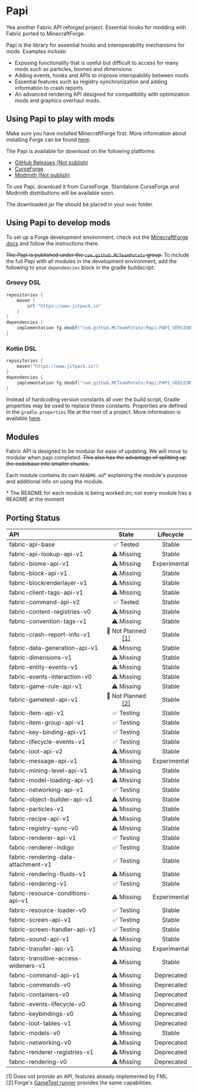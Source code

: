 # Papi
Yea another Fabric API reforged project.
Essential hooks for modding with Fabric ported to MinecraftForge.

Papi is the library for essential hooks and interoperability mechanisms for mods. Examples include:

- Exposing functionality that is useful but difficult to access for many mods such as particles, biomes and dimensions
- Adding events, hooks and APIs to improve interopability between mods.
- Essential features such as registry synchronization and adding information to crash reports.
- An advanced rendering API designed for compatibility with optimization mods and graphics overhaul mods.

## Using Papi to play with mods

Make sure you have installed MinecraftForge first. More information about installing Forge can be
found [here](https://github.com/minecraftforge/minecraftforge/#installing-forge).

The Papi is available for download on the following platforms:
- [GitHub Releases (Not publish)](https://github.com/MCTeamPotato/Papi/releases)
- [CurseForge](https://www.curseforge.com/minecraft/mc-mods/papi-project)
- [Modrinth (Not publish)](https://modrinth.com/mod/papi-project)

To use Papi, download it from CurseForge.
Standalone CurseForge and Modrinth distributions will be available soon.

The downloaded jar file should be placed in your `mods` folder.

## Using Papi to develop mods

To set up a Forge development environment, check out
the [MinecraftForge docs](https://docs.minecraftforge.net/en/latest/gettingstarted) and follow the instructions there.

~~The Papi is published under the `com.github.MCTeamPotato` group.~~ To include the full Papi
with all modules in the development environment, add the following to your `dependencies` block in the gradle
buildscript:

### Groovy DSL

```groovy
repositories {
    maven {
        url "https://www.jitpack.io"
    }
}
dependencies {
    implementation fg.deobf("com.github.MCTeamPotato:Papi:PAPI_VERSION")
}
```

### Kotlin DSL

```kotlin
repositories {
    maven("https://www.jitpack.io")
}
dependencies {
    implementation fg.deobf("com.github.MCTeamPotato:Papi:PAPI_VERSION")
}
```

<!--Linked to gradle documentation on properties-->
Instead of hardcoding version constants all over the build script, Gradle properties may be used to replace these
constants. Properties are defined in the `gradle.properties` file at the root of a project. More information is
available [here](https://docs.gradle.org/current/userguide/organizing_gradle_projects.html#declare_properties_in_gradle_properties_file).

## Modules

Fabric API is designed to be modular for ease of updating. We will move to modular when papi completed. ~~This also has the advantage of splitting up the codebase into
smaller chunks.~~

Each module contains its own `README.md`* explaining the module's purpose and additional info on using the module.

\* The README for each module is being worked on; not every module has a README at the moment

## Porting Status
| API                                  |          State           |  Lifecycle   |
|:-------------------------------------|:------------------------:|:------------:|
| fabric-api-base                      |         ✅ Tested         |    Stable    |
| fabric-api-lookup-api-v1             |        ⚠️ Missing        |    Stable    |
| fabric-biome-api-v1                  |        ⚠️ Missing        | Experimental |
| fabric-block-api-v1                  |        ⚠️ Missing        |    Stable    |
| fabric-blockrenderlayer-v1           |        ⚠️ Missing        |    Stable    |
| fabric-client-tags-api-v1            |        ⚠️ Missing        |    Stable    |
| fabric-command-api-v2                |         ✅ Tested         |    Stable    |
| fabric-content-registries-v0         |        ⚠️ Missing        |    Stable    |
| fabric-convention-tags-v1            |        ⚠️ Missing        |    Stable    |
| fabric-crash-report-info-v1          | 🚧 Not Planned [[1]](#1) |    Stable    |
| fabric-data-generation-api-v1        |        ⚠️ Missing        |    Stable    |
| fabric-dimensions-v1                 |        ⚠️ Missing        |    Stable    |
| fabric-entity-events-v1              |        ⚠️ Missing        |    Stable    |
| fabric-events-interaction-v0         |        ⚠️ Missing        |    Stable    |
| fabric-game-rule-api-v1              |        ⚠️ Missing        |    Stable    |
| fabric-gametest-api-v1               | 🚧 Not Planned [[2]](#2) |    Stable    |
| fabric-item-api-v1                   |        ✅ Testing         |    Stable    |
| fabric-item-group-api-v1             |        ✅ Testing         |    Stable    |
| fabric-key-binding-api-v1            |        ✅ Testing         |    Stable    |
| fabric-lifecycle-events-v1           |        ✅ Testing         |    Stable    |
| fabric-loot-api-v2                   |        ⚠️ Missing        |    Stable    |
| fabric-message-api-v1                |        ⚠️ Missing        | Experimental |
| fabric-mining-level-api-v1           |        ⚠️ Missing        |    Stable    |
| fabric-model-loading-api-v1          |        ⚠️ Missing        |    Stable    |
| fabric-networking-api-v1             |        ✅ Testing         |    Stable    |
| fabric-object-builder-api-v1         |        ⚠️ Missing        |    Stable    |
| fabric-particles-v1                  |        ⚠️ Missing        |    Stable    |
| fabric-recipe-api-v1                 |        ⚠️ Missing        |    Stable    |
| fabric-registry-sync-v0              |        ⚠️ Missing        |    Stable    |
| fabric-renderer-api-v1               |        ✅ Testing         |    Stable    |
| fabric-renderer-indigo               |        ✅ Testing         |    Stable    |
| fabric-rendering-data-attachment-v1  |        ✅ Testing         |    Stable    |
| fabric-rendering-fluids-v1           |        ⚠️ Missing        |    Stable    |
| fabric-rendering-v1                  |        ✅ Testing         |    Stable    |
| fabric-resource-conditions-api-v1    |        ⚠️ Missing        | Experimental |
| fabric-resource-loader-v0            |        ✅ Testing         |    Stable    |
| fabric-screen-api-v1                 |        ✅ Testing         |    Stable    |
| fabric-screen-handler-api-v1         |        ✅ Testing         |    Stable    |
| fabric-sound-api-v1                  |        ⚠️ Missing        |    Stable    |
| fabric-transfer-api-v1               |        ⚠️ Missing        | Experimental |
| fabric-transitive-access-wideners-v1 |        ⚠️ Missing        |    Stable    |
| fabric-command-api-v1                |        ⚠️ Missing        |  Deprecated  |
| fabric-commands-v0                   |        ⚠️ Missing        |  Deprecated  |
| fabric-containers-v0                 |        ⚠️ Missing        |  Deprecated  |
| fabric-events-lifecycle-v0           |        ⚠️ Missing        |  Deprecated  |
| fabric-keybindings-v0                |        ⚠️ Missing        |  Deprecated  |
| fabric-loot-tables-v1                |        ⚠️ Missing        |  Deprecated  |
| fabric-models-v0                     |        ⚠️ Missing        |    Stable    |
| fabric-networking-v0                 |        ⚠️ Missing        |  Deprecated  |
| fabric-renderer-registries-v1        |        ⚠️ Missing        |  Deprecated  |
| fabric-rendering-v0                  |        ⚠️ Missing        |  Deprecated  |

<a id="1">[1]</a> Does not provide an API, features already implemented by FML.<br>
<a id="2">[2]</a> Forge's <a href="https://forge.gemwire.uk/wiki/Game_Tests">GameTest runner</a> provides the same capabilities.